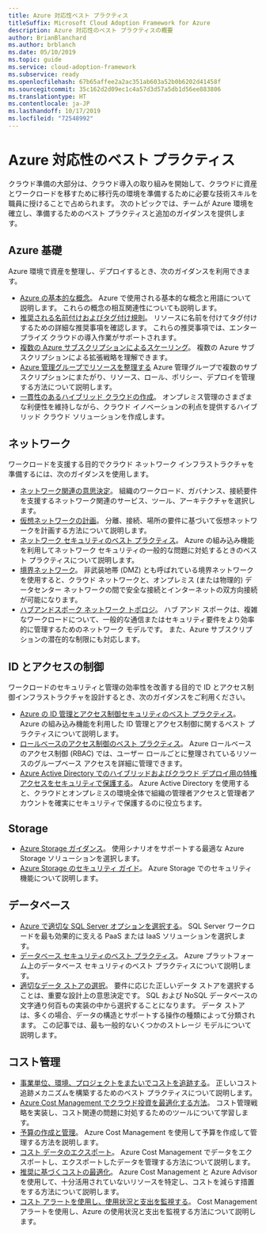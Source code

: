 ```yaml
---
title: Azure 対応性ベスト プラクティス
titleSuffix: Microsoft Cloud Adoption Framework for Azure
description: Azure 対応性のベスト プラクティスの概要
author: BrianBlanchard
ms.author: brblanch
ms.date: 05/10/2019
ms.topic: guide
ms.service: cloud-adoption-framework
ms.subservice: ready
ms.openlocfilehash: 67b65affee2a2ac351ab603a52b0b6202d41458f
ms.sourcegitcommit: 35c162d2d09ec1c4a57d3d57a5db1d56ee883806
ms.translationtype: HT
ms.contentlocale: ja-JP
ms.lasthandoff: 10/17/2019
ms.locfileid: "72548992"
---
```

# <a name="best-practices-for-azure-readiness"></a>Azure 対応性のベスト プラクティス

クラウド準備の大部分は、クラウド導入の取り組みを開始して、クラウドに資産とワークロードを移すために移行先の環境を準備するために必要な技術スキルを職員に授けることで占められます。 次のトピックでは、チームが Azure 環境を確立し、準備するためのベスト プラクティスと追加のガイダンスを提供します。

## <a name="azure-fundamentals"></a>Azure 基礎

Azure 環境で資産を整理し、デプロイするとき、次のガイダンスを利用できます。

- [Azure の基本的な概念](../considerations/fundamental-concepts.md)。 Azure で使用される基本的な概念と用語について説明します。 これらの概念の相互関連性についても説明します。
- [推奨される名前付けおよびタグ付け規則](../considerations/naming-and-tagging.md)。 リソースに名前を付けてタグ付けするための詳細な推奨事項を確認します。 これらの推奨事項では、エンタープライズ クラウドの導入作業がサポートされます。
- [複数の Azure サブスクリプションによるスケーリング](../considerations/scaling-subscriptions.md)。 複数の Azure サブスクリプションによる拡張戦略を理解できます。
- [Azure 管理グループでリソースを整理する](https://docs.microsoft.com/azure/governance/management-groups/?toc=https://docs.microsoft.com/azure/cloud-adoption-framework/toc.json&bc=https://docs.microsoft.com/azure/cloud-adoption-framework/_bread/toc.json) Azure 管理グループで複数のサブスクリプションにまたがり、リソース、ロール、ポリシー、デプロイを管理する方法について説明します。
- [一貫性のあるハイブリッド クラウドの作成](../../infrastructure/misc/hybrid-consistency.md)。 オンプレミス管理のさまざまな利便性を維持しながら、クラウド イノベーションの利点を提供するハイブリッド クラウド ソリューションを作成します。

## <a name="networking"></a>ネットワーク

ワークロードを支援する目的でクラウド ネットワーク インフラストラクチャを準備するには、次のガイダンスを使用します。

- [ネットワーク関連の意思決定](../considerations/network-decisions.md)。 組織のワークロード、ガバナンス、接続要件を支援するネットワーク関連のサービス、ツール、アーキテクチャを選択します。
- [仮想ネットワークの計画](https://docs.microsoft.com/azure/virtual-network/virtual-network-vnet-plan-design-arm?toc=https://docs.microsoft.com/azure/cloud-adoption-framework/toc.json&bc=https://docs.microsoft.com/azure/cloud-adoption-framework/_bread/toc.json)。 分離、接続、場所の要件に基づいて仮想ネットワークを計画する方法について説明します。
- [ネットワーク セキュリティのベスト プラクティス](https://docs.microsoft.com/azure/security/azure-security-network-security-best-practices?toc=https://docs.microsoft.com/azure/cloud-adoption-framework/toc.json&bc=https://docs.microsoft.com/azure/cloud-adoption-framework/_bread/toc.json)。 Azure の組み込み機能を利用してネットワーク セキュリティの一般的な問題に対処するときのベスト プラクティスについて説明します。
- [境界ネットワーク](./perimeter-networks.md)。 非武装地帯 (DMZ) とも呼ばれている境界ネットワークを使用すると、クラウド ネットワークと、オンプレミス (または物理的) データセンター ネットワークの間で安全な接続とインターネットの双方向接続が可能になります。
- [ハブアンドスポーク ネットワーク トポロジ](./hub-spoke-network-topology.md)。 ハブ アンド スポークは、複雑なワークロードについて、一般的な通信またはセキュリティ要件をより効率的に管理するためのネットワーク モデルです。 また、Azure サブスクリプションの潜在的な制限にも対応します。

## <a name="identity-and-access-control"></a>ID とアクセスの制御

ワークロードのセキュリティと管理の効率性を改善する目的で ID とアクセス制御インフラストラクチャを設計するとき、次のガイダンスをご利用ください。

- [Azure の ID 管理とアクセス制御セキュリティのベスト プラクティス](https://docs.microsoft.com/azure/security/azure-security-identity-management-best-practices?toc=https://docs.microsoft.com/azure/cloud-adoption-framework/toc.json&bc=https://docs.microsoft.com/azure/cloud-adoption-framework/_bread/toc.json)。 Azure の組み込み機能を利用した ID 管理とアクセス制御に関するベスト プラクティスについて説明します。
- [ロールベースのアクセス制御のベスト プラクティス](./roles.md)。 Azure ロールベースのアクセス制御 (RBAC) では、ユーザー ロールごとに整理されているリソースのグループベース アクセスを詳細に管理できます。
- [Azure Active Directory でのハイブリッドおよびクラウド デプロイ用の特権アクセスをセキュリティで保護する](https://docs.microsoft.com/azure/active-directory/users-groups-roles/directory-admin-roles-secure?toc=https://docs.microsoft.com/azure/cloud-adoption-framework/toc.json&bc=https://docs.microsoft.com/azure/cloud-adoption-framework/_bread/toc.json)。 Azure Active Directory を使用すると、クラウドとオンプレミスの環境全体で組織の管理者アクセスと管理者アカウントを確実にセキュリティで保護するのに役立ちます。

## <a name="storage"></a>Storage

- [Azure Storage ガイダンス](../considerations/storage-guidance.md)。 使用シナリオをサポートする最適な Azure Storage ソリューションを選択します。
- [Azure Storage のセキュリティ ガイド](https://docs.microsoft.com/azure/storage/common/storage-security-guide?toc=https://docs.microsoft.com/azure/cloud-adoption-framework/toc.json&bc=https://docs.microsoft.com/azure/cloud-adoption-framework/_bread/toc.json)。 Azure Storage でのセキュリティ機能について説明します。

## <a name="databases"></a>データベース

- [Azure で適切な SQL Server オプションを選択する](https://docs.microsoft.com/azure/sql-database/sql-database-paas-vs-sql-server-iaas?toc=https://docs.microsoft.com/azure/cloud-adoption-framework/toc.json&bc=https://docs.microsoft.com/azure/cloud-adoption-framework/_bread/toc.json)。 SQL Server ワークロードを最も効果的に支える PaaS または IaaS ソリューションを選択します。
- [データベース セキュリティのベスト プラクティス](https://docs.microsoft.com/azure/security/azure-database-security-best-practices?toc=https://docs.microsoft.com/azure/cloud-adoption-framework/toc.json&bc=https://docs.microsoft.com/azure/cloud-adoption-framework/_bread/toc.json)。 Azure プラットフォーム上のデータベース セキュリティのベスト プラクティスについて説明します。
- [適切なデータ ストアの選択](https://docs.microsoft.com/azure/architecture/guide/technology-choices/data-store-overview)。 要件に応じた正しいデータ ストアを選択することは、重要な設計上の意思決定です。 SQL および NoSQL データベースの文字通り何百もの実装の中から選択することになります。 データ ストアは、多くの場合、データの構造とサポートする操作の種類によって分類されます。 この記事では、最も一般的ないくつかのストレージ モデルについて説明します。

## <a name="cost-management"></a>コスト管理

- [事業単位、環境、プロジェクトをまたいでコストを追跡する](./track-costs.md)。 正しいコスト追跡メカニズムを構築するためのベスト プラクティスについて説明します。
- [Azure Cost Management でクラウド投資を最適化する方法](https://docs.microsoft.com/azure/cost-management/cost-mgt-best-practices?toc=https://docs.microsoft.com/azure/cloud-adoption-framework/toc.json&bc=https://docs.microsoft.com/azure/cloud-adoption-framework/_bread/toc.json)。 コスト管理戦略を実装し、コスト関連の問題に対処するためのツールについて学習します。
- [予算の作成と管理](https://docs.microsoft.com/azure/cost-management/tutorial-acm-create-budgets?toc=https://docs.microsoft.com/azure/cloud-adoption-framework/toc.json&bc=https://docs.microsoft.com/azure/cloud-adoption-framework/_bread/toc.json)。 Azure Cost Management を使用して予算を作成して管理する方法を説明します。
- [コスト データのエクスポート](https://docs.microsoft.com/azure/cost-management/tutorial-export-acm-data?toc=https://docs.microsoft.com/azure/cloud-adoption-framework/toc.json&bc=https://docs.microsoft.com/azure/cloud-adoption-framework/_bread/toc.json)。 Azure Cost Management でデータをエクスポートし、エクスポートしたデータを管理する方法について説明します。
- [推奨に基づくコストの最適化](https://docs.microsoft.com/azure/cost-management/tutorial-acm-opt-recommendations?toc=https://docs.microsoft.com/azure/cloud-adoption-framework/toc.json&bc=https://docs.microsoft.com/azure/cloud-adoption-framework/_bread/toc.json)。 Azure Cost Management と Azure Advisor を使用して、十分活用されていないリソースを特定し、コストを減らす措置をする方法について説明します。
- [コスト アラートを使用し、使用状況と支出を監視する](https://docs.microsoft.com/azure/cost-management/cost-mgt-alerts-monitor-usage-spending?toc=https://docs.microsoft.com/azure/cloud-adoption-framework/toc.json&bc=https://docs.microsoft.com/azure/cloud-adoption-framework/_bread/toc.json)。 Cost Management アラートを使用し、Azure の使用状況と支出を監視する方法について説明します。
